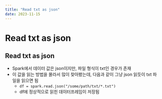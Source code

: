 ```yaml
---
title: "Read txt as json"
date: 2023-11-15
---
```


# Read txt as json

## Read txt as json

- Spark에서 데이터 값은 json이지만, 파일 형식이 txt인 경우가 존재
- 이 값을 읽는 방법을 몰라서 많이 찾아봤는데, 다음과 같이 그냥 json 읽듯이 txt 파일을 읽으면 됨
  - `df = spark.read.json("/some/path/txt/*.txt")`
  - df에 정상적으로 읽힌 데이터프레임이 저장됨
